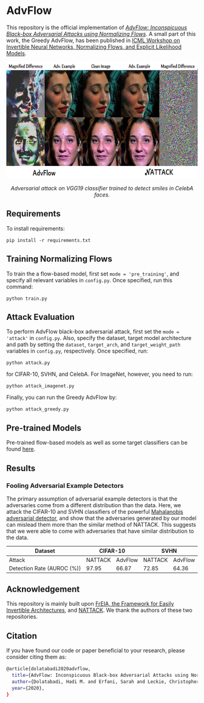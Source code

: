 # AdvFlow

This repository is the official implementation of [_AdvFlow: Inconspicuous Black-box Adversarial Attacks using Normalizing Flows_]().
A small part of this work, the Greedy AdvFlow, has been published in [ICML Workshop on Invertible Neural Networks, Normalizing Flows, and Explicit Likelihood Models](https://invertibleworkshop.github.io/accepted_papers/pdfs/36.pdf).

<p align="center">
  <img width="640" height="307" src="./images/CelebA.png">
</p>
<p align="center">
    <em>Adversarial attack on VGG19 classifier trained to detect smiles in CelebA faces.</em>
</p>

## Requirements

To install requirements:

```setup
pip install -r requirements.txt
```

## Training Normalizing Flows

To train the a flow-based model, first set `mode = 'pre_training'`, and specify all relevant variables in `config.py`. Once specified, run this command:

```train
python train.py
```

## Attack Evaluation

To perform AdvFlow black-box adversarial attack, first set the `mode = 'attack'` in `config.py`.
Also, specify the dataset, target model architecture and path by setting the `dataset`, `target_arch`, 
and `target_weight_path` variables in `config.py`, respectively. Once specified, run:

```eval
python attack.py
```

for CIFAR-10, SVHN, and CelebA. For ImageNet, however, you need to run:

```eval
python attack_imagenet.py
```

Finally, you can run the Greedy AdvFlow by:

```eval
python attack_greedy.py
```

## Pre-trained Models

Pre-trained flow-based models as well as some target classifiers can be found [here](https://drive.google.com/file/d/18J8eh-KLaPq9vUe_TwhuQMBW4WKBVX0L/view?usp=sharing).

## Results

### Fooling Adversarial Example Detectors

The primary assumption of adversarial example detectors is that the adversaries come from a different distribution than the data.
Here, we attack the CIFAR-10 and SVHN classifiers of the powerful [Mahalanobis adversarial detector](https://github.com/pokaxpoka/deep_Mahalanobis_detector), and show that the adversaries generated by our model can mislead them more than the similar method of NATTACK. This suggests that we were able to come with adversaries that have similar distribution to the data.

<p align="center">
<table>
<thead>
  <tr>
    <th class="tg-fymr">Dataset</th>
    <th class="tg-c3ow" colspan="2">CIFAR-10</th>
    <th class="tg-c3ow" colspan="2">SVHN</th>
  </tr>
</thead>
<tbody>
  <tr>
    <td class="tg-fymr">Attack</td>
    <td class="tg-c3ow">NATTACK</td>
    <td class="tg-c3ow">AdvFlow</td>
    <td class="tg-c3ow">NATTACK</td>
    <td class="tg-c3ow">AdvFlow</td>
  </tr>
  <tr>
    <td class="tg-fymr">Detection Rate (AUROC (%))</td>
    <td class="tg-c3ow">97.95</td>
    <td class="tg-7btt">66.87</td>
    <td class="tg-c3ow">72.85</td>
    <td class="tg-7btt">64.36</td>
  </tr>
</tbody>
</table>
</p>

## Acknowledgement

This repository is mainly built upon [FrEIA, the Framework for Easily Invertible Architectures](https://github.com/VLL-HD/FrEIA), and [NATTACK](https://github.com/Cold-Winter/Nattack).
We thank the authors of these two repositories.

## Citation

If you have found our code or paper beneficial to your research, please consider citing them as:
```bash
@article{dolatabadi2020advflow,
  title={AdvFlow: Inconspicuous Black-box Adversarial Attacks using Normalizing Flows},
  author={Dolatabadi, Hadi M. and Erfani, Sarah and Leckie, Christopher},
  year={2020},
}
```

